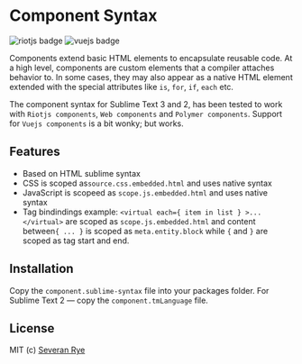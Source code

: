 # Component Syntax

![riotjs badge](https://img.shields.io/badge/syntax-riot-%23fc0e49.svg) ![vuejs badge](https://img.shields.io/badge/syntax-vue-4fc08d.svg)

Components extend basic HTML elements to encapsulate reusable code. At a high level, components are custom elements that a compiler attaches behavior to. In some cases, they may also appear as a native HTML element extended with the special attributes like `is`, `for`, `if`, `each` etc.

The component syntax for Sublime Text 3 and 2, has been tested to work with  `Riotjs components`, `Web components` and `Polymer components`. Support for `Vuejs components` is a bit wonky; but works.

## Features
 - Based on HTML sublime syntax
 - CSS is scoped as`source.css.embedded.html` and uses native syntax
 - JavaScript is scopeed as `scope.js.embedded.html` and uses native syntax
 - Tag bindindings example: `<virtual each={ item in list } >...</virtual>` are scoped as `scope.js.embedded.html` and content between`{ ... }` is scoped as `meta.entity.block` while `{` and `}` are scoped as tag start and end.

## Installation
Copy the `component.sublime-syntax` file into your packages folder. For Sublime Text 2 — copy the `component.tmLanguage` file.

## License
MIT (c) [Severan Rye](https://github.com/rayraegah)